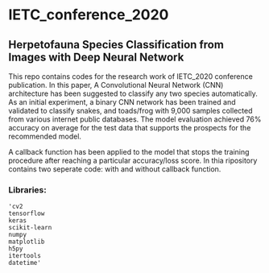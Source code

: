 # IETC_conference_2020

## Herpetofauna Species Classification from Images with Deep Neural Network

This repo contains codes for the research work of IETC_2020 conference publication. In this paper, A Convolutional Neural Network (CNN) architecture has been suggested to classify any two species automatically. As an initial experiment, a binary CNN network has been trained and validated to classify snakes, and toads/frog with 9,000 samples collected from various internet public databases. The model evaluation achieved 76% accuracy on average for the test data that supports the prospects for the recommended model. 

A callback function has been applied to the model that stops the training procedure after reaching a particular accuracy/loss score. In thia ripository contains two seperate code: with and without callback function. 

### Libraries:
	'cv2 
	tensorflow
	keras
	scikit-learn 
	numpy
	matplotlib 
	h5py
	itertools
	datetime'
